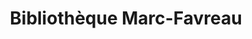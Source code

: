 ---
title: 'Bibliothèque Marc-Favreau'
icon: book
address: '500 Boulevard Rosemont, Montréal, QC H2S'
area: Rosemont–La Petite-Patrie
---